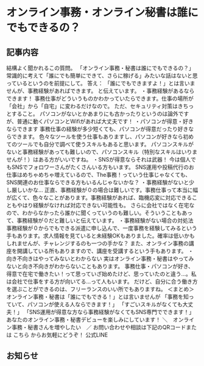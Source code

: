 # オンライン事務・オンライン秘書は誰にでもできるの？

## 記事内容
結構よく聞かれるこの質問。
「オンライン事務・秘書は誰にでもできるの？」
常識的に考えて「誰にでも簡単にできて、さらに稼げる」みたいな話はないと思っているというのを前提にして。
答え：
「誰にでもできますよ！」とは言いませんが、事務経験があればできます。
と伝えています。
・事務経験があるならできます！
事務仕事がどういうものかわかっていたらできます。仕事の場所が「会社」から「自宅」に変わるだけなので。
ただ、セキュリティ対策はきちっとすること。
パソコンがないとかあまりにも古かったりというのは論外ですが、普通に動くパソコンとWifiがあれば大丈夫です！
・パソコンが得意・好きならできます
事務仕事の経験が多少短くても、パソコンが得意だったり好きならできます。
色々なツールを使う仕事もありますし、パソコンが好きなら初めてのツールでも自分で調べて使うスキルもあると思います。
パソコンスキルがないと事務経験があっても難しいので、パソコンスキル（特別なスキルはいりませんが！）はある方がいいですね。
・SNSが得意ならそれは武器！
今は個人でもSNSでフォロワーさんがたくさんいる方もいます。
SNS運用や投稿代行のお仕事はめちゃめちゃ増えているので、The事務！っていう仕事じゃなくても、SNS関連のお仕事ならできる方もいるんじゃないかな？
・事務経験がないと少し厳しいかな…
正直、事務経験が０の場合は難しいです。事務仕事って本当に幅が広くて、色々なことがあります。事務経験があれば、臨機応変に対応できることもやはり経験がなければ対応できない可能性も。
さらに会社ではなく在宅なので、わからなかったら誰かに聞くっていうのも難しい。そういうこともあって、事務経験が０だと難しいと伝えています。
・事務経験がない場合の対処法
事務経験が０からでもできる派遣に申し込んで、一度事務を経験してみるという手もあります。求人情報を見ていると未経験OKもありました。確率は低いかもしれませんが、チャレンジするのも一つの手かな？
また、オンライン事務の講座を開講している所もありますので、講座を受講するという手もあります。
・向き不向きはやってみないとわからない
実はオンライン事務・秘書はやってみないと向き不向きがわからないこともあります。
事務仕事・パソコンが好き、得意で在宅で働きたい！って思っていざ始めたけど、思っていたのと違う…。私は会社で仕事をする方が向いてる…って人もいます。
だけど、自分に合う働き方を選ぶことができるのは、フリーランスのいい所でもありますね。
＜まとめ＞
オンライン事務・秘書は「誰にでもできる！」とは言いませんが
「事務を知っていて、パソコンが使える人ならできます！」
「すごいスキルがなくても大丈夫！」
「SNS運用が得意な方なら事務経験がなくてもSNS専門でできます！」
あなたのオンライン事務・秘書デビューを楽しみにしています！
＼　オンライン事務・秘書さんを増やしたい　／
お問い合わせや相談は下記のQRコードまたは
こちら
からお気軽にどうぞ！
公式LINE

## お知らせ

